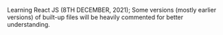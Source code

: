 Learning React JS (8TH DECEMBER, 2021);
Some versions (mostly earlier versions) of built-up files will be heavily commented for better understanding.
